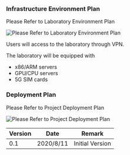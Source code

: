 ### Infrastructure Environment Plan

Please Refer to Laboratory Environment Plan

![Please Refer to Laboratory Environment Plan](https://images.gitee.com/uploads/images/2020/0812/203725_7da949cb_7791645.png "实验室规划 0.1.png")

Users will access to the laboratory through VPN.

The laboratory will be equipped with
- x86/ARM servers
- GPU/CPU servers
- 5G SIM cards

### Deployment Plan

Please Refer to Project Deployment Plan

![Please Refer to Project Deployment Plan](https://images.gitee.com/uploads/images/2020/0812/213700_2a3993a2_7791645.png "图片1.png")


| Version | Date      | Remark          |
|---------|-----------|-----------------|
| 0.1     | 2020/8/11 | Initial Version |



